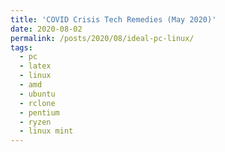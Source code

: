 ```yaml
---
title: 'COVID Crisis Tech Remedies (May 2020)'
date: 2020-08-02
permalink: /posts/2020/08/ideal-pc-linux/
tags:
  - pc
  - latex  
  - linux
  - amd
  - ubuntu
  - rclone
  - pentium
  - ryzen
  - linux mint
---
```

